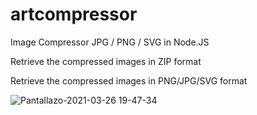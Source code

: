 # artcompressor
Image Compressor JPG / PNG / SVG  in Node.JS 

Retrieve the compressed images in ZIP format

Retrieve the compressed images in PNG/JPG/SVG format

![Pantallazo-2021-03-26 19-47-34](https://user-images.githubusercontent.com/6676774/112703307-d967c200-8e6c-11eb-99ad-b6a5bcb19c38.png)
